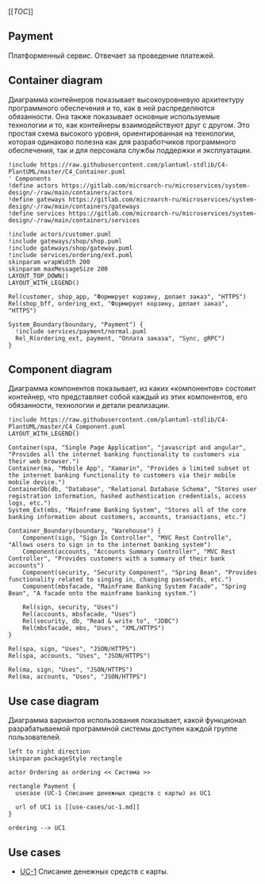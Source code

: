 [[_TOC_]]

## Payment
Платформенный сервис. 
Отвечает за проведение платежей.

## Container diagram
Диаграмма контейнеров показывает высокоуровневую архитектуру программного обеспечения и то, как в ней распределяются обязанности. Она также показывает основные используемые технологии и то, как контейнеры взаимодействуют друг с другом. Это простая схема высокого уровня, ориентированная на технологии, которая одинаково полезна как для разработчиков программного обеспечения, так и для персонала службы поддержки и эксплуатации.

```plantuml
!include https://raw.githubusercontent.com/plantuml-stdlib/C4-PlantUML/master/C4_Container.puml
' Components
!define actors https://gitlab.com/microarch-ru/microservices/system-design/-/raw/main/containers/actors
!define gateways https://gitlab.com/microarch-ru/microservices/system-design/-/raw/main/containers/gateways  
!define services https://gitlab.com/microarch-ru/microservices/system-design/-/raw/main/containers/services

!include actors/customer.puml
!include gateways/shop/shop.puml
!include gateways/shop/gateway.puml
!include services/ordering/ext.puml
skinparam wrapWidth 200
skinparam maxMessageSize 200
LAYOUT_TOP_DOWN()
LAYOUT_WITH_LEGEND()

Rel(customer, shop_app, "Формирует корзину, делает заказ", "HTTPS")
Rel(shop_bff, ordering_ext, "Формирует корзину, делает заказ", "HTTPS")

System_Boundary(boundary, "Payment") {
  !include services/payment/normal.puml
  Rel_R(ordering_ext, payment, "Оплата заказа", "Sync, gRPC")
}
```

## Component diagram
Диаграмма компонентов показывает, из каких «компонентов» состояит контейнер, что представляет собой каждый из этих компонентов, его обязанности, технологии и детали реализации.

```plantuml
!include https://raw.githubusercontent.com/plantuml-stdlib/C4-PlantUML/master/C4_Component.puml
LAYOUT_WITH_LEGEND()

Container(spa, "Single Page Application", "javascript and angular", "Provides all the internet banking functionality to customers via their web browser.")
Container(ma, "Mobile App", "Xamarin", "Provides a limited subset ot the internet banking functionality to customers via their mobile mobile device.")
ContainerDb(db, "Database", "Relational Database Schema", "Stores user registration information, hashed authentication credentials, access logs, etc.")
System_Ext(mbs, "Mainframe Banking System", "Stores all of the core banking information about customers, accounts, transactions, etc.")

Container_Boundary(boundary, "Warehouse") {
    Component(sign, "Sign In Controller", "MVC Rest Controlle", "Allows users to sign in to the internet banking system")
    Component(accounts, "Accounts Summary Controller", "MVC Rest Controller", "Provides customers with a summary of their bank accounts")
    Component(security, "Security Component", "Spring Bean", "Provides functionality related to singing in, changing passwords, etc.")
    Component(mbsfacade, "Mainframe Banking System Facade", "Spring Bean", "A facade onto the mainframe banking system.")

    Rel(sign, security, "Uses")
    Rel(accounts, mbsfacade, "Uses")
    Rel(security, db, "Read & write to", "JDBC")
    Rel(mbsfacade, mbs, "Uses", "XML/HTTPS")
}

Rel(spa, sign, "Uses", "JSON/HTTPS")
Rel(spa, accounts, "Uses", "JSON/HTTPS")

Rel(ma, sign, "Uses", "JSON/HTTPS")
Rel(ma, accounts, "Uses", "JSON/HTTPS")
```

## Use case diagram
Диаграмма вариантов использования показывает, какой функционал разрабатываемой программной системы доступен каждой группе пользователей.

```plantuml
left to right direction
skinparam packageStyle rectangle

actor Ordering as ordering << Система >>

rectangle Payment {
  usecase (UC-1 Списание денежных средств с карты) as UC1
  
  url of UC1 is [[use-cases/uc-1.md]]  
}

ordering --> UC1
```
## Use cases
- [UC-1](use-cases/uc-1.md) Списание денежных средств с карты.
